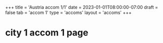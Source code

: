 +++
title = 'Austria accom 1/1'
date = 2023-01-01T08:00:00-07:00
draft = false
tab = 'accom 1'
type = 'accoms'
layout = 'accoms'
+++
# city 1 accom 1 page
